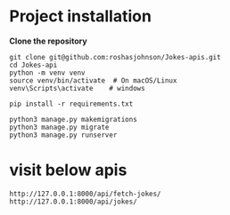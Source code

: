 # Project installation 


 **Clone the repository**  

    git clone git@github.com:roshasjohnson/Jokes-apis.git
    cd Jokes-api
    python -m venv venv
    source venv/bin/activate  # On macOS/Linux
    venv\Scripts\activate    # windows

    pip install -r requirements.txt

    python3 manage.py makemigrations
    python3 manage.py migrate
    python3 manage.py runserver

# visit below apis 

    http://127.0.0.1:8000/api/fetch-jokes/
    http://127.0.0.1:8000/api/jokes/
